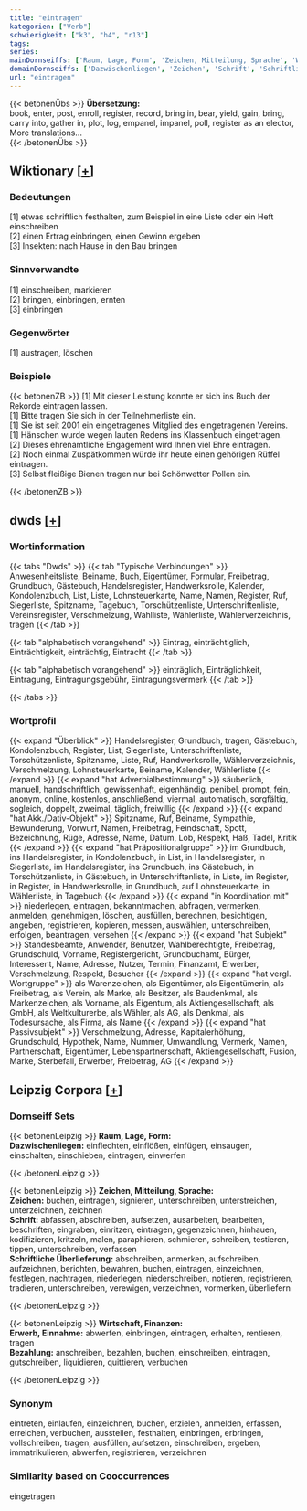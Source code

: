 ```yaml
---
title: "eintragen"
kategorien: ["Verb"]
schwierigkeit: ["k3", "h4", "r13"]
tags:
series:
mainDornseiffs: ['Raum, Lage, Form', 'Zeichen, Mitteilung, Sprache', 'Wirtschaft, Finanzen']
domainDornseiffs: ['Dazwischenliegen', 'Zeichen', 'Schrift', 'Schriftliche Überlieferung', 'Erwerb, Einnahme', 'Bezahlung']
url: "eintragen"
---
```


{{< betonenÜbs >}}
**Übersetzung:**  
book, enter, post, enroll, register, record, bring in, bear, yield, gain, bring, carry into, gather in, plot, log, empanel, impanel, poll, register as an elector, More translations...  
{{< /betonenÜbs >}}

## Wiktionary [[+](https://de.wiktionary.org/wiki/eintragen)]

### Bedeutungen
[1] etwas schriftlich festhalten, zum Beispiel in eine Liste oder ein Heft einschreiben  
[2] einen Ertrag einbringen, einen Gewinn ergeben  
[3] Insekten: nach Hause in den Bau bringen  

### Sinnverwandte
[1] einschreiben, markieren  
[2] bringen, einbringen, ernten  
[3] einbringen  

### Gegenwörter
[1] austragen, löschen  

### Beispiele
{{< betonenZB >}}
[1] Mit dieser Leistung konnte er sich ins Buch der Rekorde eintragen lassen.  
[1] Bitte tragen Sie sich in der Teilnehmerliste ein.  
[1] Sie ist seit 2001 ein eingetragenes Mitglied des eingetragenen Vereins.  
[1] Hänschen wurde wegen lauten Redens ins Klassenbuch eingetragen.  
[2] Dieses ehrenamtliche Engagement wird Ihnen viel Ehre eintragen.  
[2] Noch einmal Zuspätkommen würde ihr heute einen gehörigen Rüffel eintragen.  
[3] Selbst fleißige Bienen tragen nur bei Schönwetter Pollen ein.  

{{< /betonenZB >}}


## dwds [[+](https://www.dwds.de/wb/eintragen)]

### Wortinformation
{{< tabs "Dwds" >}}
{{< tab "Typische Verbindungen" >}}
Anwesenheitsliste, Beiname, Buch, Eigentümer, Formular, Freibetrag, Grundbuch, Gästebuch, Handelsregister, Handwerksrolle, Kalender, Kondolenzbuch, List, Liste, Lohnsteuerkarte, Name, Namen, Register, Ruf, Siegerliste, Spitzname, Tagebuch, Torschützenliste, Unterschriftenliste, Vereinsregister, Verschmelzung, Wahlliste, Wählerliste, Wählerverzeichnis, tragen
{{< /tab >}}

{{< tab "alphabetisch vorangehend" >}}
Eintrag, einträchtiglich, Einträchtigkeit, einträchtig, Eintracht
{{< /tab >}}

{{< tab "alphabetisch vorangehend" >}}
einträglich, Einträglichkeit, Eintragung, Eintragungsgebühr, Eintragungsvermerk
{{< /tab >}}

{{< /tabs >}}

### Wortprofil
{{< expand "Überblick" >}} Handelsregister, Grundbuch, tragen, Gästebuch, Kondolenzbuch, Register, List, Siegerliste, Unterschriftenliste, Torschützenliste, Spitzname, Liste, Ruf, Handwerksrolle, Wählerverzeichnis, Verschmelzung, Lohnsteuerkarte, Beiname, Kalender, Wählerliste {{< /expand >}}
{{< expand "hat Adverbialbestimmung" >}} säuberlich, manuell, handschriftlich, gewissenhaft, eigenhändig, penibel, prompt, fein, anonym, online, kostenlos, anschließend, viermal, automatisch, sorgfältig, sogleich, doppelt, zweimal, täglich, freiwillig {{< /expand >}}
{{< expand "hat Akk./Dativ-Objekt" >}} Spitzname, Ruf, Beiname, Sympathie, Bewunderung, Vorwurf, Namen, Freibetrag, Feindschaft, Spott, Bezeichnung, Rüge, Adresse, Name, Datum, Lob, Respekt, Haß, Tadel, Kritik {{< /expand >}}
{{< expand "hat Präpositionalgruppe" >}} im Grundbuch, ins Handelsregister, in Kondolenzbuch, in List, in Handelsregister, in Siegerliste, im Handelsregister, ins Grundbuch, ins Gästebuch, in Torschützenliste, in Gästebuch, in Unterschriftenliste, in Liste, im Register, in Register, in Handwerksrolle, in Grundbuch, auf Lohnsteuerkarte, in Wählerliste, in Tagebuch {{< /expand >}}
{{< expand "in Koordination mit" >}} niederlegen, eintragen, bekanntmachen, abfragen, vermerken, anmelden, genehmigen, löschen, ausfüllen, berechnen, besichtigen, angeben, registrieren, kopieren, messen, auswählen, unterschreiben, erfolgen, beantragen, versehen {{< /expand >}}
{{< expand "hat Subjekt" >}} Standesbeamte, Anwender, Benutzer, Wahlberechtigte, Freibetrag, Grundschuld, Vorname, Registergericht, Grundbuchamt, Bürger, Interessent, Name, Adresse, Nutzer, Termin, Finanzamt, Erwerber, Verschmelzung, Respekt, Besucher {{< /expand >}}
{{< expand "hat vergl. Wortgruppe" >}} als Warenzeichen, als Eigentümer, als Eigentümerin, als Freibetrag, als Verein, als Marke, als Besitzer, als Baudenkmal, als Markenzeichen, als Vorname, als Eigentum, als Aktiengesellschaft, als GmbH, als Weltkulturerbe, als Wähler, als AG, als Denkmal, als Todesursache, als Firma, als Name {{< /expand >}}
{{< expand "hat Passivsubjekt" >}} Verschmelzung, Adresse, Kapitalerhöhung, Grundschuld, Hypothek, Name, Nummer, Umwandlung, Vermerk, Namen, Partnerschaft, Eigentümer, Lebenspartnerschaft, Aktiengesellschaft, Fusion, Marke, Sterbefall, Erwerber, Freibetrag, AG {{< /expand >}}

## Leipzig Corpora [[+](https://corpora.uni-leipzig.de/en/res?word=eintragen&corpusId=deu_newscrawl-public_2018)]

### Dornseiff Sets
{{< betonenLeipzig >}}
**Raum, Lage, Form:**  
**Dazwischenliegen:** einflechten, einflößen, einfügen, einsaugen, einschalten, einschieben, eintragen, einwerfen  

{{< /betonenLeipzig >}}


{{< betonenLeipzig >}}
**Zeichen, Mitteilung, Sprache:**  
**Zeichen:** buchen, eintragen, signieren, unterschreiben, unterstreichen, unterzeichnen, zeichnen  
**Schrift:** abfassen, abschreiben, aufsetzen, ausarbeiten, bearbeiten, beschriften, eingraben, einritzen, eintragen, gegenzeichnen, hinhauen, kodifizieren, kritzeln, malen, paraphieren, schmieren, schreiben, testieren, tippen, unterschreiben, verfassen  
**Schriftliche Überlieferung:** abschreiben, anmerken, aufschreiben, aufzeichnen, berichten, bewahren, buchen, eintragen, einzeichnen, festlegen, nachtragen, niederlegen, niederschreiben, notieren, registrieren, tradieren, unterschreiben, verewigen, verzeichnen, vormerken, überliefern  

{{< /betonenLeipzig >}}


{{< betonenLeipzig >}}
**Wirtschaft, Finanzen:**  
**Erwerb, Einnahme:** abwerfen, einbringen, eintragen, erhalten, rentieren, tragen  
**Bezahlung:** anschreiben, bezahlen, buchen, einschreiben, eintragen, gutschreiben, liquidieren, quittieren, verbuchen  

{{< /betonenLeipzig >}}

### Synonym
eintreten, einlaufen, einzeichnen, buchen, erzielen, anmelden, erfassen, erreichen, verbuchen, ausstellen, festhalten, einbringen, erbringen, vollschreiben, tragen, ausfüllen, aufsetzen, einschreiben, ergeben, immatrikulieren, abwerfen, registrieren, verzeichnen


### Similarity based on Cooccurrences
eingetragen

